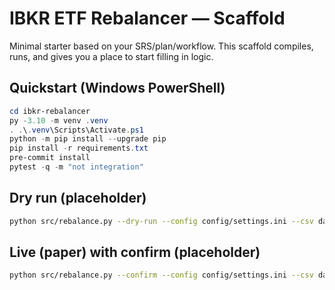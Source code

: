 # IBKR ETF Rebalancer — Scaffold

Minimal starter based on your SRS/plan/workflow. This scaffold compiles, runs, and gives you a place to start filling in logic.

## Quickstart (Windows PowerShell)

```powershell
cd ibkr-rebalancer
py -3.10 -m venv .venv
. .\.venv\Scripts\Activate.ps1
python -m pip install --upgrade pip
pip install -r requirements.txt
pre-commit install
pytest -q -m "not integration"
```

## Dry run (placeholder)
```bash
python src/rebalance.py --dry-run --config config/settings.ini --csv data/portfolios.csv
```

## Live (paper) with confirm (placeholder)
```bash
python src/rebalance.py --confirm --config config/settings.ini --csv data/portfolios.csv
```
